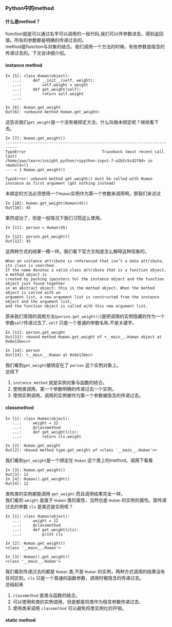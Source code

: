 ### Python中的method

#### 什么是method？
function就是可以通过名字可以调用的一段代码,我们可以传参数进去，得到返回值。所有的参数都是明确的传递过去的。  
method是function与对象的结合。我们调用一个方法的时候，有些参数是隐含的传递过去的。下文会详细介绍。
#### instance method

    In [5]: class Human(object):
       ...:     def __init__(self, weight):
       ...:         self.weight = weight
       ...:     def get_weight(self):
       ...:         return self.weight
       ...:     

    In [6]: Human.get_weight
    Out[6]: <unbound method Human.get_weight>

这告诉我们`get_weight`是一个没有被绑定方法，什么叫做未绑定呢？继续看下去。

    In [7]: Human.get_weight()
    ---------------------------------------------------------------------------
    TypeError                                 Traceback (most recent call last)
    /home/yao/learn/insight_python/<ipython-input-7-a2b2c5cd2f8d> in <module>()
    ----> 1 Human.get_weight()

    TypeError: unbound method get_weight() must be called with Human instance as first argument (got nothing instead)

未绑定的方法必须使用一个`Human`实例作为第一个参数来调用啊。那我们来试试

    In [10]: Human.get_weight(Human(45))
    Out[10]: 45

果然成功了，但是一般情况下我们习惯这么使用。

    In [11]: person = Human(45)

    In [12]: person.get_weight()
    Out[12]: 45

这两种方式的结果一模一样。我们看下官方文档是怎么解释这种现象的。

    When an instance attribute is referenced that isn’t a data attribute, its class is searched. 
    If the name denotes a valid class attribute that is a function object, a method object is 
    created by packing (pointers to) the instance object and the function object just found together
    in an abstract object: this is the method object. When the method object is called with an 
    argument list, a new argument list is constructed from the instance object and the argument list, 
    and the function object is called with this new argument list.

原来我们常用的调用方法(`person.get_weight()`)是把调用的实例隐藏的作为一个参数`self`传递过去了, `self` 只是一个普通的参数名称,不是关键字。

    In [13]: person.get_weight
    Out[13]: <bound method Human.get_weight of <__main__.Human object at 0x8e13bec>>

    In [14]: person
    Out[14]: <__main__.Human at 0x8e13bec>

我们看到`get_weight`被绑定在了 `person` 这个实例对象上。  
总结下  

1.  `instance method` 就是实例对象与函数的结合。  
2.  使用类调用，第一个参数明确的传递过去一个实例。  
3.  使用实例调用，调用的实例被作为第一个参数被隐含的传递过去。

#### classmethod

    In [1]: class Human(object):
       ...:     weight = 12
       ...:     @classmethod
       ...:     def get_weight(cls):
       ...:         return cls.weight

    In [2]: Human.get_weight
    Out[2]: <bound method type.get_weight of <class '__main__.Human'>>

我们看到`get_weight`是一个绑定在 `Human` 这个类上的method。调用下看看

    In [3]: Human.get_weight()
    Out[3]: 12
    In [4]: Human().get_weight()
    Out[4]: 12

类和类的实例都能调用 `get_weight` 而且调用结果完全一样。  
我们看到 `weight` 是属于 `Human` 类的属性，当然也是 `Human` 的实例的属性。那传递过去的参数 `cls` 是类还是实例呢？

    In [1]: class Human(object):
       ...:     weight = 12
       ...:     @classmethod
       ...:     def get_weight(cls):
       ...:         print cls 

    In [2]: Human.get_weight()
    <class '__main__.Human'>

    In [3]: Human().get_weight()
    <class '__main__.Human'>

我们看到传递过去的都是 `Human` 类,不是 `Human` 的实例，两种方式调用的结果没有任何区别。`cls` 只是一个普通的函数参数，调用时被隐含的传递过去。  
总结起来

1.  `classmethod` 是类与函数的结合。
3.  可以使用和类的实例调用，但是都是将类作为隐含参数传递过去。
2.  使用类来调用 `classmethod` 可以避免将类实例化的开销。

#### static method
